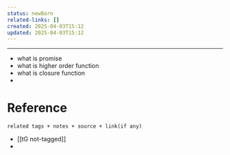 ```yaml
---
status: newBorn
related-links: []
created: 2025-04-03T15:12
updated: 2025-04-03T15:12
---
```

---

- what is promise
- what is higher order function
- what is closure function
- 


# Reference
`related tags + notes + source + link(if any)`
 
- [[tG not-tagged]]
- 